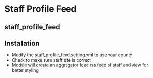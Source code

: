 # Staff Profile Feed
## staff_profile_feed

## Installation
* Modify the staff_profile_feed.setting.yml to use your county
* Check to make sure staff site is correct
* Module will create an aggregator feed rss feed of staff and view for better styling
